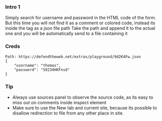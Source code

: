 ### Intro 1
Simply search for username and password in the HTML code of the form.
But this time you will not find it as a comment or colored code, instead its inside the tag as a json file path
Take the path and append it to the actual one and you will be automatically send to a file containing it

### Creds
```
Path: https://defendtheweb.net/extras/playground/9d2K4Fw.json
{
    "username": "thomas",
    "password": "S9234HKFnsd"
}
```

### Tip
* Always use sources panel to observe the source code, as its easy to miss out on comments inside inspect element
* Make sure to use the New tab and current site, because its possible to disallow redirection to file from any other place in site.


